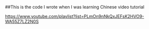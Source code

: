 ##This is the code I wrote when I was learning Chinese video tutorial

https://www.youtube.com/playlist?list=PLmOn9nNkQxJEFsK2HVO9-WA55Z7LZ2N0S
